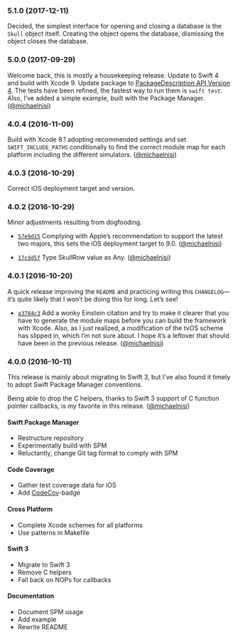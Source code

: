 ### 5.1.0 (2017-12-11)

Decided, the simplest interface for opening and closing a database is the `Skull` object itself. Creating the object opens the database, dismissing the object closes the database.

### 5.0.0 (2017-09-29)

Welcome back, this is mostly a housekeeping release. Update to Swift 4 and build with Xcode 9. Update package to [PackageDescription API Version 4](https://github.com/apple/swift-package-manager/blob/master/Documentation/PackageDescriptionV4.md). The tests have been refined, the fastest way to run them is `swift test`. Also, I‘ve added a simple example, built with the Package Manager.
([@michaelnisi](https://github.com/michaelnisi))

### 4.0.4 (2016-11-09)

Build with Xcode 8.1 adopting recommended settings and set `SWIFT_INCLUDE_PATHS` conditionally to find the correct module map for each platform including the different simulators.
([@michaelnisi](https://github.com/michaelnisi))

### 4.0.3 (2016-10-29)

Correct iOS deployment target and version.

### 4.0.2 (2016-10-29)

Minor adjustments resulting from dogfooding.

- [`57e9d15`](https://github.com/michaelnisi/skull/commit/57e9d15c247fc68c235ae90f643af520fac96b39)
Complying with Apple’s recommendation to support the latest two majors, this sets the iOS deployment target to 9.0.
([@michaelnisi](https://github.com/michaelnisi))

- [`17cdd5f`](https://github.com/michaelnisi/skull/commit/17cdd5feeed31670a26d5ec3b7d391accbca8ded)
Type SkullRow value as Any.
([@michaelnisi](https://github.com/michaelnisi))

### 4.0.1 (2016-10-20)

A quick release improving the `README` and practicing writing this `CHANGELOG`—it’s quite likely that I won’t be doing this for long. Let’s see!

- [`a3784c3`](https://github.com/michaelnisi/skull/commit/a3784c39052468a4457b53e823ab74136790a34b)
Add a wonky Einstein citation and try to make it clearer that you have to generate the module maps before you can build the framework with Xcode. Also, as I just realized, a modification of the tvOS scheme has slipped in, which I’m not sure about. I hope it’s a leftover that should have been in the previous release.
([@michaelnisi](https://github.com/michaelnisi))

### 4.0.0 (2016-10-11)

This release is mainly about migrating to Swift 3, but I've also found it timely to adopt Swift Package Manager conventions.

Being able to drop the C helpers, thanks to Swift 3 support of C function pointer callbacks, is my favorite in this release.
([@michaelnisi](https://github.com/michaelnisi))

#### Swift Package Manager

- Restructure repository
- Experimentally build with SPM
- Reluctantly, change Git tag format to comply with SPM

#### Code Coverage

- Gather test coverage data for iOS
- Add [CodeCov](https://codecov.io/)-badge

#### Cross Platform

- Complete Xcode schemes for all platforms
- Use patterns in Makefile

#### Swift 3

- Migrate to Swift 3
- Remove C helpers
- Fall back on NOPs for callbacks

#### Documentation

- Document SPM usage
- Add example
- Rewrite README
